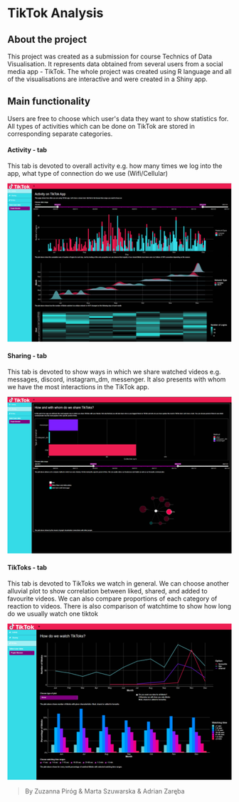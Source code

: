# TikTok Analysis

## About the project

This project was created as a submission for course Technics of Data Visualisation. It represents data obtained from several users from a social media app - TikTok. The whole project was created using R language and all of the visualisations are interactive and were created in a Shiny app.

## Main functionality

Users are free to choose which user's data they want to show statistics for. All types of activities which can be done on TikTok are stored in corresponding separate categories. 

 #### Activity - tab
 This tab is devoted to overall activity e.g. how many times we log into the app, what type of connection do we use (Wifi/Cellular)

![](TikTok-Project/AppVisualisation/main_page.png)

#### Sharing - tab

 This tab is devoted to show ways in which we share watched videos e.g. messages, discord, instagram_dm, messenger. It also presents with whom we have the most interactions in the TikTok app.
 
![](TikTok-Project/AppVisualisation/sharing_page.png)

#### TikToks - tab

 This tab is devoted to TikToks we watch in general. We can choose another alluvial plot to show correlation between liked, shared, and added to favourite videos. We can also compare proportions of each category of reaction to videos. There is also comparison of watchtime to show how long do we usually watch one tiktok
 
![](TikTok-Project/AppVisualisation/tiktok_page.png)


> By Zuzanna Piróg & Marta Szuwarska & Adrian Zaręba
